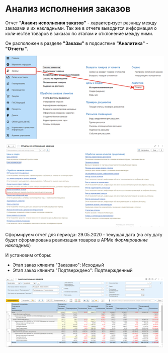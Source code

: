 # Анализ исполнения заказов

Отчет **"Анализ исполнения заказов"** - характеризует разницу между заказами и их накладными. Так же в отчете выводится информация о количестве товаров в заказах по этапам и отклонение между ними.

Он расположен в разделе **"Заказы"** в подсистеме **"Аналитика"** - **"Отчеты"**.

[![1][1]][1]

[![2][2]][2]

Сформируем отчет для периода: 29.05.2020 - текущая дата (на эту дату будет сформирована реализация товаров в АРМе *Формирование накладных*)

И установим отборы:

- Этап заказ клиента "Заказано": Исходный
- Этап заказ клиента "Подтверждено": Подтвержденный

[![3][3]][3]

[1]:OrdersExecutionAnalysis.assets/1.png
[2]:OrdersExecutionAnalysis.assets/2.png
[3]:OrdersExecutionAnalysis.assets/3.png
